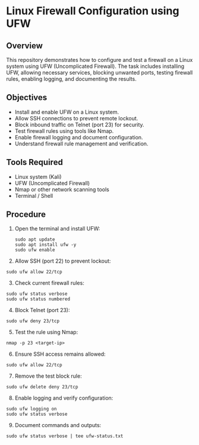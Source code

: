 # Linux Firewall Configuration using UFW

## Overview
This repository demonstrates how to configure and test a firewall on a Linux system using UFW (Uncomplicated Firewall). The task includes installing UFW, allowing necessary services, blocking unwanted ports, testing firewall rules, enabling logging, and documenting the results.

## Objectives
- Install and enable UFW on a Linux system.
- Allow SSH connections to prevent remote lockout.
- Block inbound traffic on Telnet (port 23) for security.
- Test firewall rules using tools like Nmap.
- Enable firewall logging and document configuration.
- Understand firewall rule management and verification.

## Tools Required
- Linux system (Kali)
- UFW (Uncomplicated Firewall)
- Nmap or other network scanning tools
- Terminal / Shell

## Procedure
1. Open the terminal and install UFW:
   ```
   sudo apt update
   sudo apt install ufw -y
   sudo ufw enable
2. Allow SSH (port 22) to prevent lockout:
```
sudo ufw allow 22/tcp
```
3. Check current firewall rules:

```
sudo ufw status verbose
sudo ufw status numbered
```
4. Block Telnet (port 23):
```
sudo ufw deny 23/tcp
```

5. Test the rule using Nmap:
```
nmap -p 23 <target-ip>
```

6. Ensure SSH access remains allowed:
```
sudo ufw allow 22/tcp
```

7. Remove the test block rule:
```
sudo ufw delete deny 23/tcp
```
8. Enable logging and verify configuration:
```
sudo ufw logging on
sudo ufw status verbose
```
9. Document commands and outputs:
```
sudo ufw status verbose | tee ufw-status.txt
